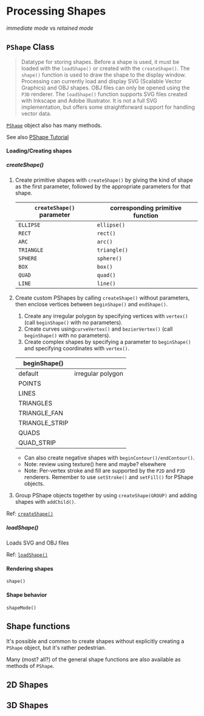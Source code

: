 # Processing Shapes

*immediate mode* vs *retained mode*

## `PShape` Class

> Datatype for storing shapes. Before a shape is used, it must be loaded with the `loadShape()` or created with the `createShape()`. The `shape()` function is used to draw the shape to the display window. Processing can currently load and display SVG (Scalable Vector Graphics) and OBJ shapes. OBJ files can only be opened using the `P3D` renderer. The `loadShape()` function supports SVG files created with Inkscape and Adobe Illustrator. It is not a full SVG implementation, but offers some straightforward support for handling vector data. 

[`PShape`](https://processing.org/reference/PShape.html) object also has many methods.

See also [PShape Tutorial](https://processing.org/tutorials/pshape/)

#### Loading/Creating shapes

##### createShape()

1. Create primitive shapes with `createShape()` by giving the kind of shape as the first parameter, followed by the appropriate parameters for that shape.

    `createShape()` parameter  | corresponding primitive function
    ---------------------------|---------------------------------
    `ELLIPSE`                  | `ellipse()`
    `RECT`                     | `rect()`
    `ARC`                      | `arc()`
    `TRIANGLE`                 | `triangle()`
    `SPHERE`                   | `sphere()`
    `BOX`                      | `box()`
    `QUAD`                     | `quad()`
    `LINE`                     | `line()`

2. Create custom PShapes by calling `createShape()` without parameters, then enclose vertices between `beginShape()` and `endShape()`.
    1. Create any irregular polygon by specifying vertices with `vertex()` (call `beginShape()` with no parameters).
    2. Create curves using`curveVertex()` and `bezierVertex()` (call `beginShape()` with no parameters).
    3. Create complex shapes by specifying a parameter to `beginShape()` and specifying coordinates with `vertex()`.
    
    beginShape()   ||
    ---------------|---
    default        | irregular polygon
    POINTS         |
    LINES          |
    TRIANGLES      |
    TRIANGLE_FAN   |
    TRIANGLE_STRIP |
    QUADS          |
    QUAD_STRIP     |
    
    * Can also create negative shapes with `beginContour()/endContour()`.
    * Note: review using texture() here and maybe? elsewhere
    * Note: Per-vertex stroke and fill are supported by the `P2D` and `P3D` renderers. Remember to use `setStroke()` and `setFill()` for PShape objects.

3. Group PShape objects together by using `createShape(GROUP)` and adding shapes with `addChild()`.

Ref: [`createShape()`](https://processing.org/reference/createShape_.html)

##### loadShape()

Loads SVG and OBJ files

Ref: [`loadShape()`](https://processing.org/reference/loadShape_.html)

#### Rendering shapes

`shape()`

#### Shape behavior

`shapeMode()`

## Shape functions

It's possible and common to create shapes without explicitly creating a `PShape` object, but it's rather pedestrian.

Many (most? all?) of the general shape functions are also available as methods of `PShape`.

## 2D Shapes

## 3D Shapes
